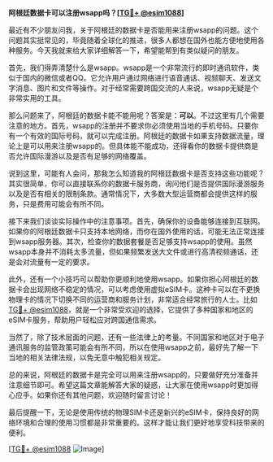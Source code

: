 **阿根廷数据卡可以注册wsapp吗？[[TG💪+ @esim1088](https://t.me/s/esim1088)]**

最近有不少朋友问我，关于阿根廷的数据卡是否能用来注册wsapp的问题。这个问题其实挺常见的，毕竟随着全球化的推进，很多人都想在国外也能方便地使用各种服务。今天我就来给大家详细解答一下，希望能帮到有类似疑问的朋友。

首先，我们得弄清楚什么是wsapp。wsapp是一个非常流行的即时通讯软件，类似于国内的微信或者QQ。它允许用户通过网络进行语音通话、视频聊天、发送文字消息、图片和文件等操作。对于经常需要跨国交流的人来说，wsapp无疑是个非常实用的工具。

那么问题来了，阿根廷的数据卡能不能用呢？答案是：**可以**。不过这里有几个需要注意的地方。首先，wsapp的注册并不要求你必须使用当地的手机号码。只要你有一个有效的国际号码，就可以完成注册。阿根廷的数据卡如果支持数据流量，理论上是可以用来注册wsapp的。但具体能不能成功，还得看你的数据卡提供商是否允许国际漫游以及是否有足够的网络覆盖。

说到这里，可能有人会问，那我怎么知道我的阿根廷数据卡是否支持这些功能呢？其实很简单，你可以直接联系你的数据卡服务商，询问他们是否提供国际漫游服务以及是否有相关的限制条款。通常情况下，大多数大型运营商都会提供这样的服务，只是费用可能会有所不同。

接下来我们谈谈实际操作中的注意事项。首先，确保你的设备能够连接到互联网。如果你的阿根廷数据卡只支持本地网络，而你在国外使用的话，可能无法正常连接到wsapp服务器。其次，检查你的数据套餐是否足够支持wsapp的使用。虽然wsapp本身并不消耗太多流量，但如果频繁发送大文件或进行高清视频通话，还是会对流量有一定的要求。

此外，还有一个小技巧可以帮助你更顺利地使用wsapp。如果你担心阿根廷的数据卡会出现网络不稳定的情况，可以考虑使用虚拟eSIM卡。这种卡可以在不更换物理卡的情况下切换不同的运营商和服务计划，非常适合经常旅行的人士。比如[TG💪+ @esim1088](https://t.me/s/esim1088)，就是一个非常受欢迎的选择，它提供了多种国家和地区的eSIM卡服务，帮助用户轻松应对跨国通信需求。

当然了，除了技术层面的问题，还有一些法律上的考量。不同国家和地区对于电子通讯服务的监管政策可能会有所不同，所以在使用wsapp之前，最好先了解一下当地的相关法律法规，以免无意中触犯相关规定。

总的来说，阿根廷的数据卡是完全可以用来注册wsapp的，只要做好充分准备并注意细节即可。希望这篇文章能解答大家的疑惑，让大家在使用wsapp时更加得心应手。如果你还有其他问题，欢迎随时留言讨论！

最后提醒一下，无论是使用传统的物理SIM卡还是新兴的eSIM卡，保持良好的网络环境和合理的使用习惯都是非常重要的。这样才能让我们更好地享受科技带来的便利。

[[TG💪+ @esim1088](https://t.me/s/esim1088) ![Image](https://i.postimg.cc/4NQfJmqS/Snipaste-2025-05-13-00-14-12.png)]